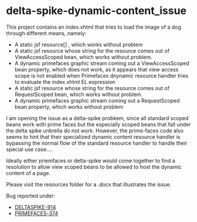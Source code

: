 # delta-spike-dynamic-content_issue

This project contains an index.xhtml that tries to load the image of a dog through different means, namely:

<ul>
<li> A static jsf resource[] , which works without problem
<li> A static jsf resource whose string for the resource comes out of ViewAccessScoped bean, which works without problem.
<li> A dynamic primefaces graphic stream coming out a ViewAccessScoped bean property, which does not work, as it appears that view access scope is not enabled when Primefaces dnynamic resource handler tries to evaluate the index.xhtml EL expression

<li> A static jsf resource whose string for the resource comes out of RequestScoped bean, which works without problem.
<li> A dynamic primefaces graphic stream coming out a RequestScoped bean property, which works without problem
</ul>


<P> I am opening the issue as a delta-spike probkem, since all standard scoped beans work with prime faces but the especially scoped beans that fall under the delta spike unbrella do not work.
However, the prime-faces code also seems to hint that their specialized dynamic content resource handler is bypassing the normal flow of the standard resource handler to handle their special use case.... 

<P> Ideally either priemfaces or delta-spike would come together to find a resolution to allow view scoped beans to be allowed to host the dynamic content of a page.


<P> Please visit the resources folder for a .docx that illustrates the issue.


<P> Bug reported under:
<ul>
<li> <a href="https://issues.apache.org/jira/browse/DELTASPIKE-914">DELTASPIKE-914</a>

<li> <a href="https://github.com/primefaces/primefaces/issues/374">PRIMEFACES-374</a>
</ul>
